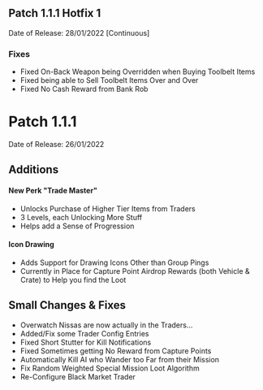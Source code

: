 ## Patch 1.1.1 Hotfix 1
Date of Release: 28/01/2022 [Continuous]
### Fixes
* Fixed On-Back Weapon being Overridden when Buying Toolbelt Items
* Fixed being able to Sell Toolbelt Items Over and Over
* Fixed No Cash Reward from Bank Rob



# Patch 1.1.1
Date of Release: 26/01/2022

## Additions
#### New Perk "Trade Master"
* Unlocks Purchase of Higher Tier Items from Traders
* 3 Levels, each Unlocking More Stuff
* Helps add a Sense of Progression

#### Icon Drawing
* Adds Support for Drawing Icons Other than Group Pings
* Currently in Place for Capture Point Airdrop Rewards (both Vehicle & Crate) to Help you find the Loot

## Small Changes & Fixes
* Overwatch Nissas are now actually in the Traders...
* Added/Fix some Trader Config Entries
* Fixed Short Stutter for Kill Notifications
* Fixed Sometimes getting No Reward from Capture Points
* Automatically Kill AI who Wander too Far from their Mission
* Fix Random Weighted Special Mission Loot Algorithm
* Re-Configure Black Market Trader
